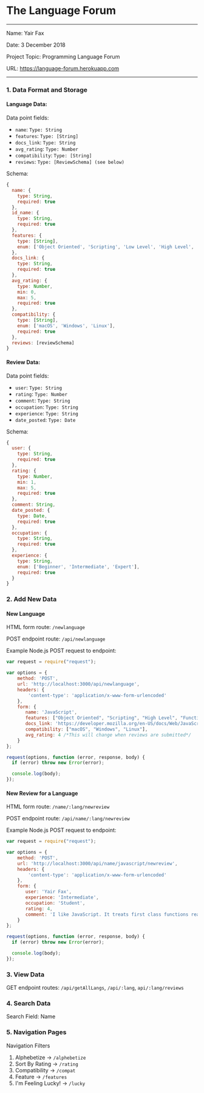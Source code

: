 
# The Language Forum

---

Name: Yair Fax

Date: 3 December 2018

Project Topic: Programming Language Forum

URL: https://language-forum.herokuapp.com

---


### 1. Data Format and Storage

#### Language Data:
Data point fields:
- `name`: `Type: String`
- `features`: `Type: [String]`
- `docs_link`: `Type: String`
- `avg_rating`: `Type: Number`
- `compatibility`: `Type: [String]`
- `reviews`: `Type: [ReviewSchema] (see below)`

Schema:
```javascript
{
  name: {
    type: String,
    required: true
  },
  id_name: {
    type: String,
    required: true
  },
  features: {
    type: [String],
    enum: ['Object Oriented', 'Scripting', 'Low Level', 'High Level', 'Functional', 'Imperative', 'Dynamically Typed', 'Statically Typed']
  },
  docs_link: {
    type: String,
    required: true
  },
  avg_rating: {
    type: Number,
    min: 0,
    max: 5,
    required: true
  },
  compatibility: {
    type: [String],
    enum: ['macOS', 'Windows', 'Linux'],
    required: true
  },
  reviews: [reviewSchema]
}
```


#### Review Data:
Data point fields:
- `user`: `Type: String`
- `rating`: `Type: Number`
- `comment`: `Type: String`
- `occupation`: `Type: String`
- `experience`: `Type: String`
- `date_posted`: `Type: Date`

Schema: 
```javascript
{
  user: {
    type: String,
    required: true
  },
  rating: {
    type: Number,
    min: 1,
    max: 5,
    required: true
  },
  comment: String,
  date_posted: {
    type: Date,
    required: true
  },
  occupation: {
    type: String,
    required: true
  },
  experience: {
    type: String,
    enum: ['Beginner', 'Intermediate', 'Expert'],
    required: true
  }
}
```


### 2. Add New Data

#### New Language
HTML form route: `/newlanguage`

POST endpoint route: `/api/newlanguage`

Example Node.js POST request to endpoint: 
```javascript
var request = require("request");

var options = { 
    method: 'POST',
    url: 'http://localhost:3000/api/newlanguage',
    headers: { 
        'content-type': 'application/x-www-form-urlencoded' 
    },
    form: { 
       name: 'JavaScript',
       features: ["Object Oriented", "Scripting", "High Level", "Functional"],
       docs_link: 'https://developer.mozilla.org/en-US/docs/Web/JavaScript',
       compatibility: ["macOS", "Windows", "Linux"],
       avg_rating: 4 /*This will change when reviews are submitted*/
    } 
};

request(options, function (error, response, body) {
  if (error) throw new Error(error);

  console.log(body);
});
```

#### New Review for a Language
HTML form route: `/name/:lang/newreview`

POST endpoint route: `/api/name/:lang/newreview`

Example Node.js POST request to endpoint: 
```javascript
var request = require("request");

var options = { 
    method: 'POST',
    url: 'http://localhost:3000/api/name/javascript/newreview',
    headers: { 
        'content-type': 'application/x-www-form-urlencoded' 
    },
    form: { 
       user: 'Yair Fax',
       experience: 'Intermediate',
       occupation: 'Student',
       rating: 4,
       comment: 'I like JavaScript. It treats first class functions really well'
    } 
};

request(options, function (error, response, body) {
  if (error) throw new Error(error);

  console.log(body);
});
```

### 3. View Data

GET endpoint routes: `/api/getAllLangs`, `/api/:lang`, `api/:lang/reviews`

### 4. Search Data

Search Field: Name

### 5. Navigation Pages

Navigation Filters
1. Alphebetize -> `/alphebetize`
2. Sort By Rating -> `/rating`
3. Compatibility -> `/compat`
4. Feature -> `/features`
5. I'm Feeling Lucky! -> `/lucky`

